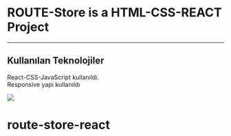 <h1>ROUTE-Store is a HTML-CSS-REACT Project</h1>

<hr>

<h2>Kullanılan Teknolojiler</h2>

<p>React-CSS-JavaScript kullanıldı. </br> Responsive yapı kullanıldı</p>

![](assets/gif/mobile.gif)
# route-store-react
